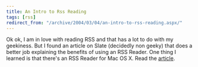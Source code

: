 ```yaml
---
title: An Intro to Rss Reading
tags: [rss]
redirect_from: "/archive/2004/03/04/an-intro-to-rss-reading.aspx/"
---
```


Ok ok, I am in love with reading RSS and that has a lot to do with my
geekiness. But I found an article on Slate (decidedly non geeky) that
does a better job explaining the benefits of using an RSS Reader. One
thing I learned is that there's an RSS Reader for Mac OS X. Read the
[article](http://slate.msn.com/id/2096660/ "Article on RSS").

